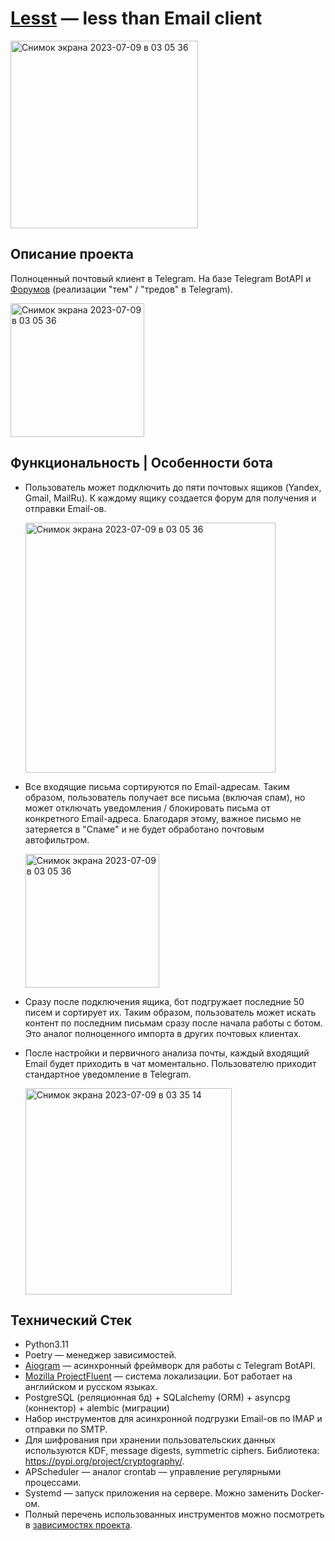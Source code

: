 # <a href="https://t.me/LesstRobot">Lesst</a> — less than Email client
<img width="300" alt="Снимок экрана 2023-07-09 в 03 05 36" src="https://github.com/innerbots/lesst/assets/62261985/c7c86bf3-6b04-420d-a042-a3dfd6628466">

## Описание проекта
Полноценный почтовый клиент в Telegram. На базе Telegram BotAPI и <a href="https://telegram.org/blog/ultimate-privacy-topics-2-0/ru#temi-2-0">Форумов</a> (реализации "тем" / "тредов" в Telegram).

<img width="214" alt="Снимок экрана 2023-07-09 в 03 05 36" src="https://github.com/innerbots/lesst/assets/62261985/f1ef7453-e90c-4eca-b73b-49cde39effe1">

## Функциональность | Особенности бота
- Пользователь может подключить до пяти почтовых ящиков (Yandex, Gmail, MailRu). К каждому ящику создается форум для получения и отправки Email-ов.

  <img width="400" alt="Снимок экрана 2023-07-09 в 03 05 36" src="https://github.com/innerbots/lesst/assets/62261985/e29fe07b-1c8f-49cf-b8ed-ca03df340ea7">

- Все входящие письма сортируются по Email-адресам. Таким образом, пользователь получает все письма (включая спам), но может отключать уведомления / блокировать письма от конкретного Email-адреса. Благодаря этому, важное письмо не затеряется в "Спаме" и не будет обработано почтовым автофильтром.

  <img width="214" alt="Снимок экрана 2023-07-09 в 03 05 36" src="https://github.com/innerbots/lesst/assets/62261985/f1ef7453-e90c-4eca-b73b-49cde39effe1">
  
- Сразу после подключения ящика, бот подгружает последние 50 писем и сортирует их. Таким образом, пользователь может искать контент по последним письмам сразу после начала работы с ботом. Это аналог полноценного импорта в других почтовых клиентах.
- После настройки и первичного анализа почты, каждый входящий Email будет приходить в чат моментально. Пользователю приходит стандартное уведомление в Telegram.
  
  <img width="330" alt="Снимок экрана 2023-07-09 в 03 35 14" src="https://github.com/innerbots/lesst/assets/62261985/72feec68-fc90-4033-8966-0687a716b45d">

## Технический Стек
- Python3.11
- Poetry — менеджер зависимостей.
- <a href="https://github.com/aiogram/aiogram">Aiogram</a> — асинхронный фреймворк для работы с Telegram BotAPI.
- <a href="https://projectfluent.org/">Mozilla ProjectFluent</a> — система локализации. Бот работает на английском и русском языках.
- PostgreSQL (реляционная бд) + SQLalchemy (ORM) + asyncpg (коннектор) + alembic (миграции)
- Набор инструментов для асинхронной подгрузки Email-ов по IMAP и отправки по SMTP.
- Для шифрования при хранении пользовательских данных используются KDF, message digests, symmetric ciphers. Библиотека: https://pypi.org/project/cryptography/.
- APScheduler — аналог crontab — управление регулярными процессами.
- Systemd — запуск приложения на сервере. Можно заменить Docker-ом.
- Полный перечень использованных инструментов можно посмотреть в <a href="https://github.com/innerbots/lesst/blob/main/pyproject.toml">зависимостях проекта</a>.
